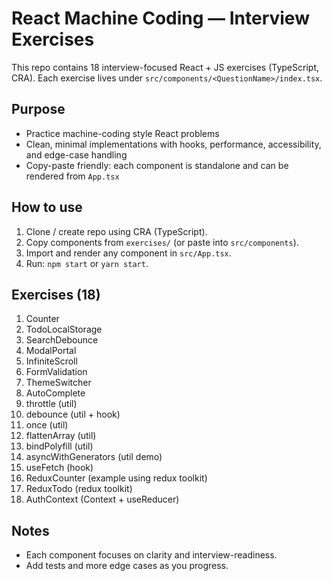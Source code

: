# React Machine Coding — Interview Exercises

This repo contains 18 interview-focused React + JS exercises (TypeScript, CRA). Each exercise lives under `src/components/<QuestionName>/index.tsx`.

## Purpose

- Practice machine-coding style React problems
- Clean, minimal implementations with hooks, performance, accessibility, and edge-case handling
- Copy-paste friendly: each component is standalone and can be rendered from `App.tsx`

## How to use

1. Clone / create repo using CRA (TypeScript).
2. Copy components from `exercises/` (or paste into `src/components`).
3. Import and render any component in `src/App.tsx`.
4. Run: `npm start` or `yarn start`.

## Exercises (18)

1. Counter
2. TodoLocalStorage
3. SearchDebounce
4. ModalPortal
5. InfiniteScroll
6. FormValidation
7. ThemeSwitcher
8. AutoComplete
9. throttle (util)
10. debounce (util + hook)
11. once (util)
12. flattenArray (util)
13. bindPolyfill (util)
14. asyncWithGenerators (util demo)
15. useFetch (hook)
16. ReduxCounter (example using redux toolkit)
17. ReduxTodo (redux toolkit)
18. AuthContext (Context + useReducer)

## Notes

- Each component focuses on clarity and interview-readiness.
- Add tests and more edge cases as you progress.
